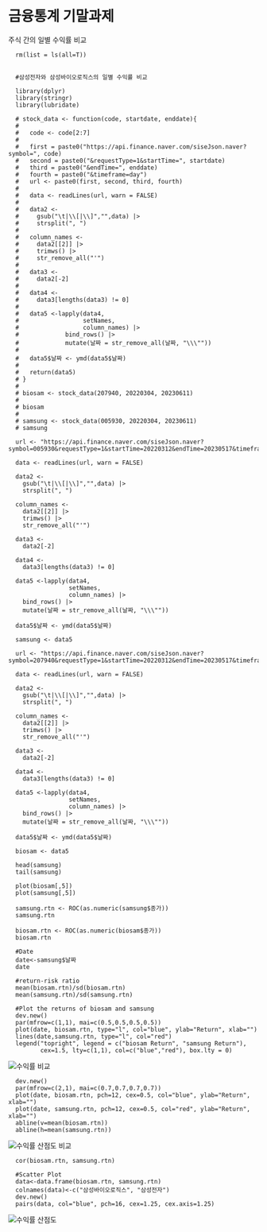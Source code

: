 # 금융통계 기말과제
주식 간의 일별 수익률 비교

      rm(list = ls(all=T))


      #삼성전자와 삼성바이오로직스의 일별 수익률 비교

      library(dplyr)
      library(stringr)
      library(lubridate)

      # stock_data <- function(code, startdate, enddate){
      #   
      #   code <- code[2:7]
      # 
      #   first = paste0("https://api.finance.naver.com/siseJson.naver?symbol=", code) 
      #   second = paste0("&requestType=1&startTime=", startdate)
      #   third = paste0("&endTime=", enddate)
      #   fourth = paste0("&timeframe=day")
      #   url <- paste0(first, second, third, fourth)
      #   
      #   data <- readLines(url, warn = FALSE)
      #   
      #   data2 <- 
      #     gsub("\t|\\[|\\]","",data) |> 
      #     strsplit(", ")
      #   
      #   column_names <- 
      #     data2[[2]] |> 
      #     trimws() |> 
      #     str_remove_all("'")
      #   
      #   data3 <- 
      #     data2[-2]
      #   
      #   data4 <- 
      #     data3[lengths(data3) != 0]
      #   
      #   data5 <-lapply(data4,
      #                  setNames,
      #                  column_names) |> 
      #             bind_rows() |> 
      #             mutate(날짜 = str_remove_all(날짜, "\\\""))
      #   
      #   data5$날짜 <- ymd(data5$날짜)
      #   
      #   return(data5)
      # }
      # 
      # biosam <- stock_data(207940, 20220304, 20230611)
      # 
      # biosam
      # 
      # samsung <- stock_data(005930, 20220304, 20230611)
      # samsung

      url <- "https://api.finance.naver.com/siseJson.naver?symbol=005930&requestType=1&startTime=20220312&endTime=20230517&timeframe=day"

      data <- readLines(url, warn = FALSE)

      data2 <- 
        gsub("\t|\\[|\\]","",data) |> 
        strsplit(", ")

      column_names <- 
        data2[[2]] |> 
        trimws() |> 
        str_remove_all("'")

      data3 <- 
        data2[-2]

      data4 <- 
        data3[lengths(data3) != 0]

      data5 <-lapply(data4,
                     setNames,
                     column_names) |> 
        bind_rows() |> 
        mutate(날짜 = str_remove_all(날짜, "\\\""))

      data5$날짜 <- ymd(data5$날짜)

      samsung <- data5

      url <- "https://api.finance.naver.com/siseJson.naver?symbol=207940&requestType=1&startTime=20220312&endTime=20230517&timeframe=day"

      data <- readLines(url, warn = FALSE)

      data2 <- 
        gsub("\t|\\[|\\]","",data) |> 
        strsplit(", ")

      column_names <- 
        data2[[2]] |> 
        trimws() |> 
        str_remove_all("'")

      data3 <- 
        data2[-2]

      data4 <- 
        data3[lengths(data3) != 0]

      data5 <-lapply(data4,
                     setNames,
                     column_names) |> 
        bind_rows() |> 
        mutate(날짜 = str_remove_all(날짜, "\\\""))

      data5$날짜 <- ymd(data5$날짜)

      biosam <- data5

      head(samsung)
      tail(samsung)

      plot(biosam[,5])
      plot(samsung[,5])

      samsung.rtn <- ROC(as.numeric(samsung$종가))
      samsung.rtn

      biosam.rtn <- ROC(as.numeric(biosam$종가))
      biosam.rtn

      #Date
      date<-samsung$날짜
      date

      #return-risk ratio
      mean(biosam.rtn)/sd(biosam.rtn)
      mean(samsung.rtn)/sd(samsung.rtn)

      #Plot the returns of biosam and samsung
      dev.new()
      par(mfrow=c(1,1), mai=c(0.5,0.5,0.5,0.5))
      plot(date, biosam.rtn, type="l", col="blue", ylab="Return", xlab="")
      lines(date,samsung.rtn, type="l", col="red")
      legend("topright", legend = c("biosam Return", "samsung Return"), 
             cex=1.5, lty=c(1,1), col=c("blue","red"), box.lty = 0)


![수익률 비교](https://github.com/surlyban/my_repo2/assets/86463268/c33317cd-9dcc-44da-8551-1bf7ffad104e)

      dev.new()
      par(mfrow=c(2,1), mai=c(0.7,0.7,0.7,0.7))
      plot(date, biosam.rtn, pch=12, cex=0.5, col="blue", ylab="Return", xlab="")
      plot(date, samsung.rtn, pch=12, cex=0.5, col="red", ylab="Return", xlab="")
      abline(v=mean(biosam.rtn))
      abline(h=mean(samsung.rtn))


![수익률 산점도 비교](https://github.com/surlyban/my_repo2/assets/86463268/3504c109-34e3-44a1-84bc-09e4154356cc)


      cor(biosam.rtn, samsung.rtn)

      #Scatter Plot
      data<-data.frame(biosam.rtn, samsung.rtn)
      colnames(data)<-c("삼성바이오로직스", "삼성전자")
      dev.new()
      pairs(data, col="blue", pch=16, cex=1.25, cex.axis=1.25)

![수익률 산점도](https://github.com/surlyban/my_repo2/assets/86463268/20bf2fb6-0a79-43f6-82d7-c6fdb3612992)
